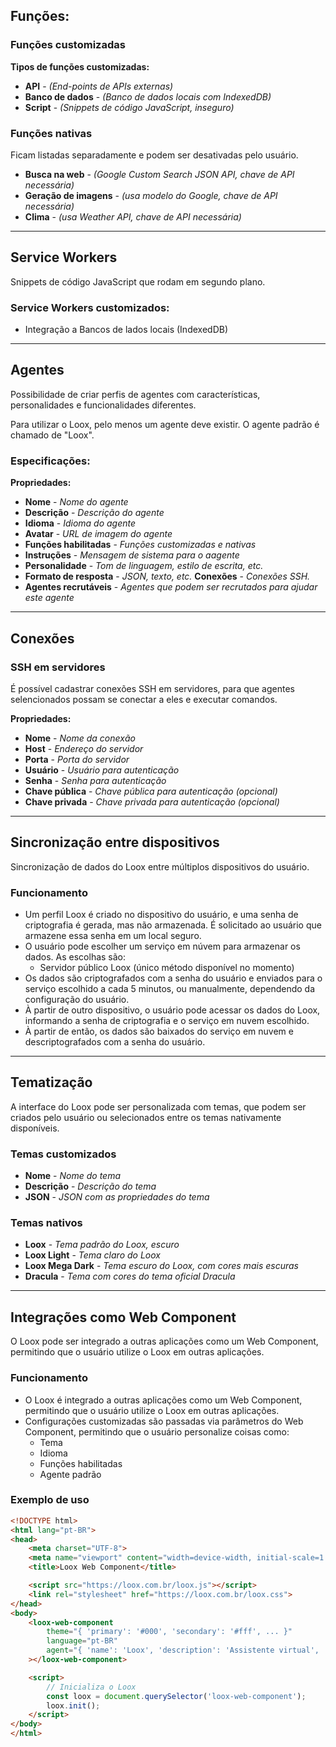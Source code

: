 ## Funções:

### Funções customizadas

**Tipos de funções customizadas:**
- **API** - _(End-points de APIs externas)_
- **Banco de dados** - _(Banco de dados locais com IndexedDB)_
- **Script** - _(Snippets de código JavaScript, inseguro)_

### Funções nativas

Ficam listadas separadamente e podem ser desativadas pelo usuário.

- **Busca na web** - _(Google Custom Search JSON API, chave de API necessária)_
- **Geração de imagens** - _(usa modelo do Google, chave de API necessária)_
- **Clima** - _(usa Weather API, chave de API necessária)_

---

## Service Workers

Snippets de código JavaScript que rodam em segundo plano.

### Service Workers customizados:

- Integração a Bancos de lados locais (IndexedDB)

---

## Agentes

Possibilidade de criar perfis de agentes com características, personalidades e funcionalidades diferentes.

Para utilizar o Loox, pelo menos um agente deve existir. O agente padrão é chamado de "Loox".

### Especificações:

**Propriedades:**
- **Nome** - _Nome do agente_
- **Descrição** - _Descrição do agente_
- **Idioma** - _Idioma do agente_
- **Avatar** - _URL de imagem do agente_
- **Funções habilitadas** - _Funções customizadas e nativas_
- **Instruções** - _Mensagem de sistema para o aagente_
- **Personalidade** - _Tom de linguagem, estilo de escrita, etc._
- **Formato de resposta** - _JSON, texto, etc._
  **Conexões** - _Conexões SSH._
- **Agentes recrutáveis** - _Agentes que podem ser recrutados para ajudar este agente_

---

## Conexões

### SSH em servidores

É possível cadastrar conexões SSH em servidores, para que agentes selencionados possam se conectar a eles e executar comandos.

**Propriedades:**
- **Nome** - _Nome da conexão_
- **Host** - _Endereço do servidor_
- **Porta** - _Porta do servidor_
- **Usuário** - _Usuário para autenticação_
- **Senha** - _Senha para autenticação_
- **Chave pública** - _Chave pública para autenticação (opcional)_
- **Chave privada** - _Chave privada para autenticação (opcional)_

---

## Sincronização entre dispositivos

Sincronização de dados do Loox entre múltiplos dispositivos do usuário.

### Funcionamento

- Um perfil Loox é criado no dispositivo do usuário, e uma senha de criptografia é gerada, mas não armazenada. É solicitado ao usuário que armazene essa senha em um local seguro.
- O usuário pode escolher um serviço em núvem para armazenar os dados. As escolhas são:
  - Servidor público Loox (único método disponível no momento)
- Os dados são criptografados com a senha do usuário e enviados para o serviço escolhido a cada 5 minutos, ou manualmente, dependendo da configuração do usuário.
- À partir de outro dispositivo, o usuário pode acessar os dados do Loox, informando a senha de criptografia e o serviço em nuvem escolhido.
- À partir de então, os dados são baixados do serviço em nuvem e descriptografados com a senha do usuário.

---

## Tematização

A interface do Loox pode ser personalizada com temas, que podem ser criados pelo usuário ou selecionados entre os temas nativamente disponíveis.

### Temas customizados
- **Nome** - _Nome do tema_
- **Descrição** - _Descrição do tema_
- **JSON** - _JSON com as propriedades do tema_

### Temas nativos
- **Loox** - _Tema padrão do Loox, escuro_
- **Loox Light** - _Tema claro do Loox_
- **Loox Mega Dark** - _Tema escuro do Loox, com cores mais escuras_
- **Dracula** - _Tema com cores do tema oficial Dracula_

---

## Integrações como Web Component

O Loox pode ser integrado a outras aplicações como um Web Component, permitindo que o usuário utilize o Loox em outras aplicações.

### Funcionamento
- O Loox é integrado a outras aplicações como um Web Component, permitindo que o usuário utilize o Loox em outras aplicações.
- Configurações customizadas são passadas via parâmetros do Web Component, permitindo que o usuário personalize coisas como:
  - Tema
  - Idioma
  - Funções habilitadas
  - Agente padrão

### Exemplo de uso
```html
<!DOCTYPE html>
<html lang="pt-BR">
<head>
    <meta charset="UTF-8">
    <meta name="viewport" content="width=device-width, initial-scale=1.0">
    <title>Loox Web Component</title>

    <script src="https://loox.com.br/loox.js"></script>
    <link rel="stylesheet" href="https://loox.com.br/loox.css">
</head>
<body>
    <loox-web-component
        theme="{ 'primary': '#000', 'secondary': '#fff', ... }"
        language="pt-BR"
        agent="{ 'name': 'Loox', 'description': 'Assistente virtual', ... }"
    ></loox-web-component>

    <script>
        // Inicializa o Loox
        const loox = document.querySelector('loox-web-component');
        loox.init();
    </script>
</body>
</html>
```
